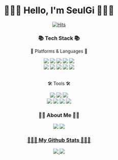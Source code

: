 <div align="center">
  
# 🙋🏻‍♀️ Hello, I'm SeulGi 🙋🏻‍♀️

[![Hits](https://hits.seeyoufarm.com/api/count/incr/badge.svg?url=https%3A%2F%2Fgithub.com%2FLee-SeulGi&count_bg=%23ED6DA1&title_bg=%23ED4B8D&icon=github.svg&icon_color=%23E7E7E7&title=hits&edge_flat=false)](https://hits.seeyoufarm.com)
  
### 📚 Tech Stack 📚

📝 Platforms & Languages 📝<br>

<img src="https://img.shields.io/badge/Java-3776AB?style=flat&logo=oracle&logoColor=white"/>
<img src="https://img.shields.io/badge/Android-3DDC84?style=flat&logo=android&logoColor=white"/>
<img src="https://img.shields.io/badge/Python-3776AB?style=flat&logo=python&logoColor=white"/>
<img src="https://img.shields.io/badge/C-A8B9CC?style=flat&logo=c&logoColor=white"/>
<img src="https://img.shields.io/badge/C++-00599C?style=flat&logo=cplusplus&logoColor=white"/><br>
<img src="https://img.shields.io/badge/JavaScript-F7DF1E?style=flat&logo=javascript&logoColor=black"/>
<img src="https://img.shields.io/badge/HTML-E34F26?style=flat&logo=html5&logoColor=white"/>
<img src="https://img.shields.io/badge/CSS-1572B6?style=flat&logo=css3&logoColor=white"/>
<img src="https://img.shields.io/badge/MySQL-4479A1?style=flat&logo=mysql&logoColor=white"/> 
<img src="https://img.shields.io/badge/Oracle-F80000?style=flat&logo=oracle&logoColor=white"/>
<br>  

<br>🛠 Tools 🛠<br>

<img src="https://img.shields.io/badge/Eclipse IDE-2C2255?style=flat&logo=eclipseide&logoColor=white"/>
<img src="https://img.shields.io/badge/Visual Studio-5C2D91?style=flat&logo=visualstudio&logoColor=white"/>
<img src="https://img.shields.io/badge/Android Studio-3DDC84?style=flat&logo=androidstudio&logoColor=white"/><br>
<img src="https://img.shields.io/badge/Tomcat-F8DC75?style=flat&logo=apachetomcat&logoColor=white"/>
<img src="https://img.shields.io/badge/Visual Studio Code-007ACC?style=flat&logo=visualstudiocode&logoColor=white"/>
<img src="https://img.shields.io/badge/Intellij-FF6737?style=flat&logo=intellijidea&logoColor=white"/>
<img src="https://img.shields.io/badge/Github-181717?style=flat&logo=github&logoColor=white"/>
<br>

### 👋🏻 About Me 👋🏻
<img src="https://img.shields.io/badge/tmf109@naver.com-03C75A?style=flat&logo=naver&logoColor=white"/>
<a href="https://www.instagram.com/_2_seul_9i/"><img src="https://img.shields.io/badge/Instagram-E4405F?style=flat&logo=instagram&logoColor=white"/>    
<br>
  
###  👩🏻‍💻 My Github Stats 👩🏻‍💻 
<img src="https://github-readme-stats.vercel.app/api?username=Lee-SeulGi&show_icons=true&hide_title=true">
<img src="https://github-readme-stats.vercel.app/api/top-langs/?username=Lee-SeulGi&layout=compact"><br>

</div>

